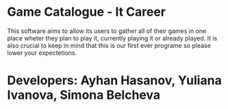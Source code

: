 # Game Catalogue - It Career
This software aims to allow its users to gather all of their games in one place wheter they plan to play it, currently playing it or already played. It is also crucial to keep in mind that this is our first ever programe so please lower your expectetions. 

# Developers: Ayhan Hasanov, Yuliana Ivanova, Simona Belcheva 
